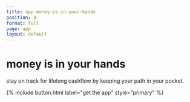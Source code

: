 ```yaml
---
title: app.money-is-in-your-hands
position: 8
format: full
page: app
layout: default
---
```


# money is in your hands
stay on track for lifelong cashflow by keeping your path in your pocket.

{% include button.html label="get the app" style="primary" %}